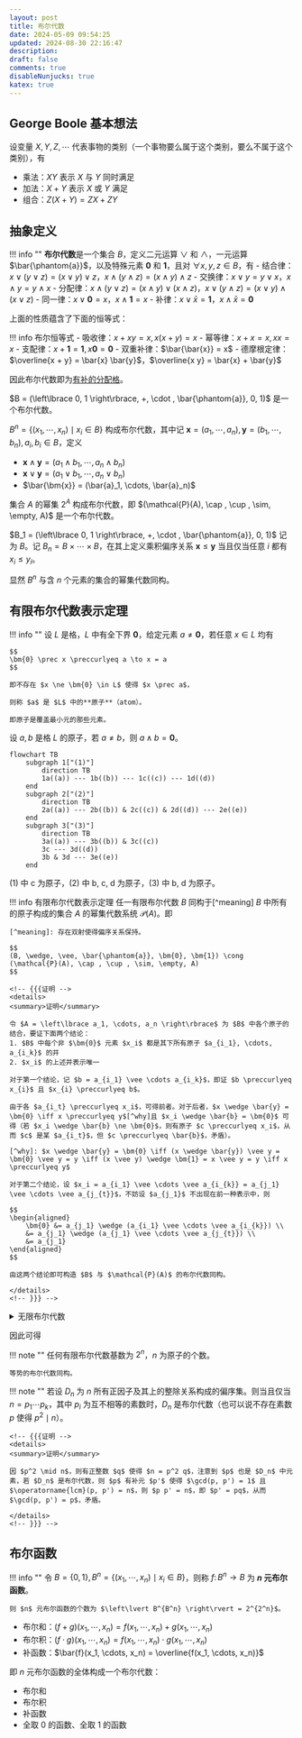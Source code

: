 ```yaml
---
layout: post
title: 布尔代数
date: 2024-05-09 09:54:25
updated: 2024-08-30 22:16:47
description:
draft: false
comments: true
disableNunjucks: true
katex: true
---
```


## George Boole 基本想法

设变量 $X, Y, Z, \cdots$ 代表事物的类别（一个事物要么属于这个类别，要么不属于这个类别），有
- 乘法：$X Y$ 表示 $X$ 与 $Y$ 同时满足
- 加法：$X + Y$ 表示 $X$ 或 $Y$ 满足
- 组合：$Z(X + Y) = ZX + ZY$

## 抽象定义

!!! info ""
    **布尔代数**是一个集合 $B$，定义二元运算 $\vee$ 和 $\wedge$，一元运算 $\bar{\phantom{a}}$，以及特殊元素 $\bm{0}$ 和 $\bm{1}$，且对 $\forall x, y, z \in B$，有
    - 结合律：$x \vee (y \vee z) = (x \vee y) \vee z$，$x \wedge (y \wedge z) = (x \wedge y) \wedge z$
    - 交换律：$x \vee y = y \vee x$，$x \wedge y = y \wedge x$
    - 分配律：$x \wedge (y \vee z) = (x \wedge y) \vee (x \wedge z)$，$x \vee (y \wedge z) = (x \vee y) \wedge (x \vee z)$
    - 同一律：$x \vee \bm{0} = x$，$x \wedge \bm{1} = x$
    - 补律：$x \vee \bar{x} = \bm{1}$，$x \wedge \bar{x} = \bm{0}$

上面的性质蕴含了下面的恒等式：

!!! info 布尔恒等式
    - 吸收律：$x + xy = x, x(x + y) = x$
    - 幂等律：$x + x = x, xx = x$
    - 支配律：$x + \bm{1} = \bm{1}, x \bm{0} = \bm{0}$
    - 双重补律：$\bar{\bar{x}} = x$
    - 德摩根定律：$\overline{x + y} = \bar{x} \bar{y}$，$\overline{x y} = \bar{x} + \bar{y}$

因此布尔代数即为<u>有补的分配格</u>。

$B = (\left\lbrace 0, 1 \right\rbrace, +, \cdot , \bar{\phantom{a}}, 0, 1)$ 是一个布尔代数。

$B^n = \left\lbrace (x_1, \cdots, x_n) \mid x_i \in B  \right\rbrace$ 构成布尔代数，其中记 $\bm{x} = (a_1, \cdots, a_n),\, \bm{y} = (b_1, \cdots, b_n),\, a_i, b_i \in B$，定义
- $\bm{x} \wedge \bm{y} = (a_1 \wedge b_1, \cdots, a_n \wedge b_n)$
- $\bm{x} \vee \bm{y} = (a_1 \vee b_1, \cdots, a_n \vee b_n)$
- $\bar{\bm{x}} = (\bar{a}_1, \cdots, \bar{a}_n)$

集合 $A$ 的幂集 $2^A$ 构成布尔代数，即 $(\mathcal{P}(A), \cap , \cup , \sim, \empty, A)$ 是一个布尔代数。

$B_1 = (\left\lbrace 0, 1 \right\rbrace, +, \cdot , \bar{\phantom{a}}, 0, 1)$ 记为 $B$。记 $B_n = B \times \cdots \times B$，在其上定义乘积偏序关系 $\bm{x} \le \bm{y}$ 当且仅当任意 $i$ 都有 $x_i \le y_i$。

显然 $B^n$ 与含 $n$ 个元素的集合的幂集代数同构。

## 有限布尔代数表示定理

!!! info ""
    设 $L$ 是格，$L$ 中有全下界 $\bm{0}$，给定元素 $a \ne  \bm{0}$，若任意 $x \in L$ 均有

    $$
    \bm{0} \prec x \preccurlyeq a \to x = a
    $$

    即不存在 $x \ne \bm{0} \in L$ 使得 $x \prec a$，

    则称 $a$ 是 $L$ 中的**原子**（atom）。

    即原子是覆盖最小元的那些元素。

设 $a, b$ 是格 $L$ 的原子，若 $a \ne b$，则 $a \wedge b = \bm{0}$。

```mermaid
flowchart TB
    subgraph 1["(1)"]
        direction TB
        1a((a)) --- 1b((b)) --- 1c((c)) --- 1d((d))
    end
    subgraph 2["(2)"]
        direction TB
        2a((a)) --- 2b((b)) & 2c((c)) & 2d((d)) --- 2e((e))
    end
    subgraph 3["(3)"]
        direction TB
        3a((a)) --- 3b((b)) & 3c((c))
        3c --- 3d((d))
        3b & 3d --- 3e((e))
    end
```

(1) 中 c 为原子，(2) 中 b, c, d 为原子，(3) 中 b, d 为原子。

!!! info 有限布尔代数表示定理
    任一有限布尔代数 $B$ 同构于[^meaning] $B$ 中所有的原子构成的集合 $A$ 的幂集代数系统 $\mathcal{P}(A)$。即

    [^meaning]: 存在双射使得偏序关系保持。

    $$
    (B, \wedge, \vee, \bar{\phantom{a}}, \bm{0}, \bm{1}) \cong (\mathcal{P}(A), \cap , \cup , \sim, \empty, A)
    $$

    <!-- {{{证明 -->
    <details>
    <summary>证明</summary>

    令 $A = \left\lbrace a_1, \cdots, a_n \right\rbrace$ 为 $B$ 中各个原子的结合，要证下面两个结论：
    1. $B$ 中每个非 $\bm{0}$ 元素 $x_i$ 都是其下所有原子 $a_{i_1}, \cdots, a_{i_k}$ 的并
    2. $x_i$ 的上述并表示唯一

    对于第一个结论，记 $b = a_{i_1} \vee \cdots a_{i_k}$，即证 $b \preccurlyeq x_{i}$ 且 $x_{i} \preccurlyeq b$。

    由于各 $a_{i_t} \preccurlyeq x_i$，可得前者。对于后者，$x \wedge \bar{y} = \bm{0} \iff x \preccurlyeq y$[^why]且 $x_i \wedge \bar{b} = \bm{0}$ 可得（若 $x_i \wedge \bar{b} \ne \bm{0}$，则有原子 $c \preccurlyeq x_i$，从而 $c$ 是某 $a_{i_t}$，但 $c \preccurlyeq \bar{b}$，矛盾）。

    [^why]: $x \wedge \bar{y} = \bm{0} \iff (x \wedge \bar{y}) \vee y = \bm{0} \vee y = y \iff (x \vee y) \wedge \bm{1} = x \vee y = y \iff x \preccurlyeq y$ 

    对于第二个结论，设 $x_i = a_{i_1} \vee \cdots \vee a_{i_{k}} = a_{j_1} \vee \cdots \vee a_{j_{t}}$，不妨设 $a_{j_1}$ 不出现在前一种表示中，则

    $$
    \begin{aligned}
        \bm{0} &= a_{j_1} \wedge (a_{i_1} \vee \cdots \vee a_{i_{k}}) \\
        &= a_{j_1} \wedge (a_{j_1} \vee \cdots \vee a_{j_{t}}) \\
        &= a_{j_1}
    \end{aligned}
    $$
    
    由这两个结论即可构造 $B$ 与 $\mathcal{P}(A)$ 的布尔代数同构。

    </details>
    <!-- }}} -->

<!-- {{{ 无限布尔代数 -->
<details>
<summary>无限布尔代数</summary>

对于无限布尔代数 $2^{\N}$，即可数无穷的零一序列，显然它有无穷多个原子（$100\cdots, 010\cdots, 001\cdots, \cdots$）。

然而对于其一个子代数，周期序列，就没有原子了。下面详细解释一下（个人理解，迟到三个月的想通）：

考虑的是 $2^{\N}$ 的所有周期序列构成的子代数 $C$，它是子代数的证明略。

注意到对于任意非 $\bm{0}$ 元素 $x$ 序列，它都存在（无穷多个）$1$，不妨设它周期为 $T$。

容易发现，$x$ 在两个周期内至少有 $2$ 个 $1$，总可以构造一个新的非 $\bm{0}$ 元素 $x'$，使得其周期为 $2T$，在这个 $2T$ 周期中仅保留与 $x$ 的 $2$ 个周期中某一个 $1$ 重合的位置为 $1$，其余位置为 $0$。即 $x'$ 在它的 $2T$ 周期中有且仅有 $1$ 个 $1$。

这样一来，显然有 $\bm{0} \prec x' \prec x$。

因为对于任意元素 $x$，总可以找到一个新的元素 $x'$ 使得 $\bm{0} \prec x' \prec x$，所以 $C$ 中不存在原子。

</details>
<!-- }}} -->

因此可得

!!! note ""
    任何有限布尔代数基数为 $2^n$，$n$ 为原子的个数。

    等势的布尔代数同构。

!!! note ""
    若设 $D_n$ 为 $n$ 所有正因子及其上的整除关系构成的偏序集。则当且仅当 $n = p_1 \cdots p_{k}$，其中 $p_i$ 为互不相等的素数时，$D_n$ 是布尔代数（也可以说不存在素数 $p$ 使得 $p^2 \mid n$）。

    <!-- {{{证明 -->
    <details>
    <summary>证明</summary>
    
    因 $p^2 \mid n$，则有正整数 $q$ 使得 $n = p^2 q$，注意到 $p$ 也是 $D_n$ 中元素，若 $D_n$ 是布尔代数，则 $p$ 有补元 $p'$ 使得 $\gcd(p, p') = 1$ 且 $\operatorname{lcm}(p, p') = n$，则 $p p' = n$，即 $p' = pq$，从而 $\gcd(p, p') = p$，矛盾。
    
    </details>
    <!-- }}} -->

## 布尔函数

!!! info ""
    令 $B = \left\lbrace 0, 1 \right\rbrace,\, B^n = \left\lbrace (x_1, \cdots, x_n) \mid x_i \in B \right\rbrace$，则称 $f\colon B^n \to B$ 为 **$n$ 元布尔函数**。

    则 $n$ 元布尔函数的个数为 $\left\lvert B^{B^n} \right\rvert = 2^{2^n}$。

- 布尔和：$(f + g)(x_1, \cdots, x_n) = f(x_1, \cdots, x_n) + g(x_1, \cdots, x_n)$
- 布尔积：$(f \cdot g)(x_1, \cdots, x_n) = f(x_1, \cdots, x_n) \cdot g(x_1, \cdots, x_n)$
- 补函数：$\bar{f}(x_1, \cdots, x_n) = \overline{f(x_1, \cdots, x_n)}$

即 $n$ 元布尔函数的全体构成一个布尔代数：
- 布尔和
- 布尔积
- 补函数
- 全取 $0$ 的函数、全取 $1$ 的函数

